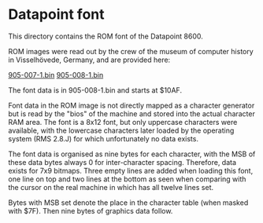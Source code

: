 Datapoint font
==============

This directory contains the ROM font of the Datapoint 8600.

ROM images were read out by the crew of the museum of computer history in Visselhövede, Germany, and are provided here:

[905-007-1.bin](https://mecrisp.sourceforge.net/Datapoint/905-007-1.bin)
[905-008-1.bin](https://mecrisp.sourceforge.net/Datapoint/905-008-1.bin)

The font data is in 905-008-1.bin and starts at $10AF.

Font data in the ROM image is not directly mapped as a character generator but is read by the "bios" of the machine and stored into the actual character RAM area. The font is a 8x12 font, but only uppercase characters were available, with the lowercase characters later loaded by the operating system (RMS 2.8.J) for which unfortunately no data exists.

The font data is organised as nine bytes for each character, with the MSB of these data bytes always 0 for inter-character spacing. Therefore, data exists for 7x9 bitmaps. Three empty lines are added when loading this font, one line on top and two lines at the bottom as seen when comparing with the cursor on the real machine in which has all twelve lines set.

Bytes with MSB set denote the place in the character table (when masked with $7F). Then nine bytes of graphics data follow.
